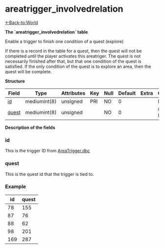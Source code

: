 # areatrigger\_involvedrelation

[<-Back-to:World](database-world.md)

**The \`areatrigger\_involvedrelation\` table**

Enable a trigger to finish one condition of a quest (explore)

If there is a record in the table for a quest, then the quest will not be completed until the player activates this areatriger. The quest is not necessarily finished after that, but that one condition of the quest is satisfied. If the only condition of the quest is to explore an area, then the quest will be complete.

**Structure**

| Field      | Type         | Attributes | Key | Null | Default | Extra | Comments         |
|------------|--------------|------------|-----|------|---------|-------|------------------|
| [id][1]    | mediumint(8) | unsigned   | PRI | NO   | 0       |       | Identifier       |
| [quest][2] | mediumint(8) | unsigned   |     | NO   | 0       |       | Quest Identifier |

[1]: #id
[2]: #quest

**Description of the fields**

### id

This is the trigger ID from [AreaTrigger.dbc](DBC-AreaTrigger)

### quest

This is the quest id that the trigger is tied to.

### Example

| id  | quest |
|-----|-------|
| 78  | 155   |
| 87  | 76    |
| 88  | 62    |
| 98  | 201   |
| 169 | 287   |
